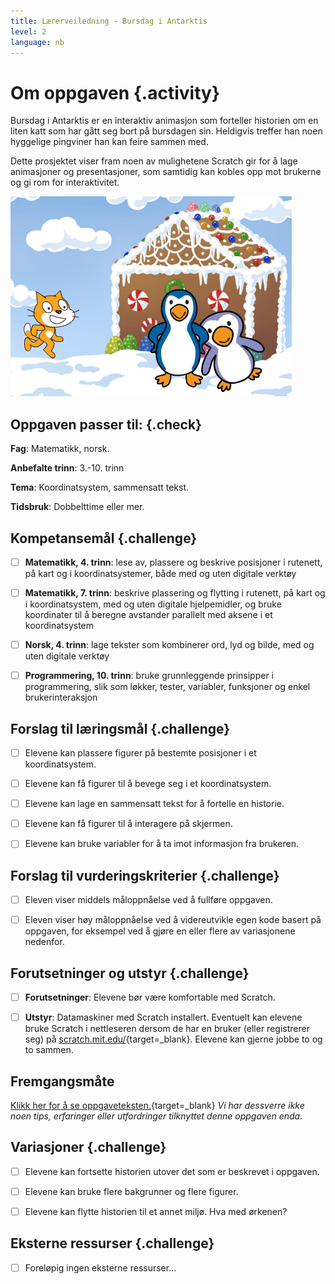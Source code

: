 ```yaml
---
title: Lærerveiledning - Bursdag i Antarktis
level: 2
language: nb
---
```



# Om oppgaven {.activity}

Bursdag i Antarktis er en interaktiv animasjon som forteller historien om en
liten katt som har gått seg bort på bursdagen sin. Heldigvis treffer han noen
hyggelige pingviner han kan feire sammen med.

Dette prosjektet viser fram noen av mulighetene Scratch gir for å lage
animasjoner og presentasjoner, som samtidig kan kobles opp mot brukerne og gi
rom for interaktivitet.

![Bilde av Felix, ett pepperkake hus og to pingviner](bursdag_i_antarktis.png)

## Oppgaven passer til: {.check}

 __Fag__: Matematikk, norsk.

__Anbefalte trinn__: 3.-10. trinn

__Tema__: Koordinatsystem, sammensatt tekst.

__Tidsbruk__: Dobbelttime eller mer.

## Kompetansemål {.challenge}

- [ ] __Matematikk, 4. trinn__: lese av, plassere og beskrive posisjoner i
      rutenett, på kart og i koordinatsystemer, både med og uten digitale
      verktøy

- [ ] __Matematikk, 7. trinn__: beskrive plassering og flytting i rutenett, på
      kart og i koordinatsystem, med og uten digitale hjelpemidler, og bruke
      koordinater til å beregne avstander parallelt med aksene i et
      koordinatsystem

- [ ] __Norsk, 4. trinn__: lage tekster som kombinerer ord, lyd og bilde, med og
      uten digitale verktøy

- [ ] __Programmering, 10. trinn__: bruke grunnleggende prinsipper i
      programmering, slik som løkker, tester, variabler, funksjoner og enkel
      brukerinteraksjon

## Forslag til læringsmål {.challenge}

- [ ] Elevene kan plassere figurer på bestemte posisjoner i et koordinatsystem.

- [ ] Elevene kan få figurer til å bevege seg i et koordinatsystem.

- [ ] Elevene kan lage en sammensatt tekst for å fortelle en historie.

- [ ] Elevene kan få figurer til å interagere på skjermen.

- [ ] Elevene kan bruke variabler for å ta imot informasjon fra brukeren.

## Forslag til vurderingskriterier {.challenge}

- [ ] Eleven viser middels måloppnåelse ved å fullføre oppgaven.

- [ ] Eleven viser høy måloppnåelse ved å videreutvikle egen kode basert på oppgaven, for eksempel ved å gjøre en eller flere av variasjonene nedenfor.

## Forutsetninger og utstyr {.challenge}

- [ ] __Forutsetninger__: Elevene bør være komfortable med Scratch.

- [ ] __Utstyr__: Datamaskiner med Scratch installert. Eventuelt kan elevene
      bruke Scratch i nettleseren dersom de har en bruker (eller registrerer
      seg) på [scratch.mit.edu/](http://scratch.mit.edu/){target=_blank}.
      Elevene kan gjerne jobbe to og to sammen.

## Fremgangsmåte

[Klikk her for å se
oppgaveteksten.](../bursdag_i_antarktis/bursdag_i_antarktis.html){target=_blank}
_Vi har dessverre ikke noen tips, erfaringer eller utfordringer tilknyttet denne
oppgaven enda._

## Variasjoner {.challenge}

- [ ] Elevene kan fortsette historien utover det som er beskrevet i oppgaven.

- [ ] Elevene kan bruke flere bakgrunner og flere figurer.

- [ ] Elevene kan flytte historien til et annet miljø. Hva med ørkenen?

## Eksterne ressurser {.challenge}

- [ ] Foreløpig ingen eksterne ressurser...
